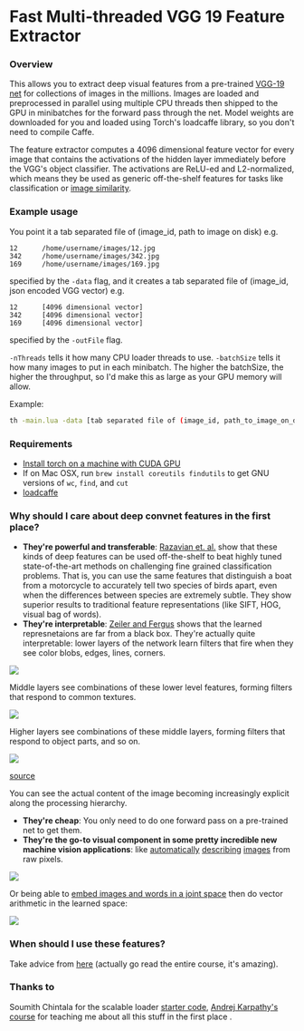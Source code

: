 # Fast Multi-threaded VGG 19 Feature Extractor

### Overview
This allows you to extract deep visual features from a pre-trained [VGG-19 net](http://arxiv.org/abs/1409.1556) for collections of images in the millions. Images are loaded and preprocessed in parallel using multiple CPU threads then shipped to the GPU in minibatches for the forward pass through the net. Model weights are downloaded for you and loaded using Torch's loadcaffe library, so you don't need to compile Caffe.

The feature extractor computes a 4096 dimensional feature vector for every image that contains the activations of the hidden layer immediately before the VGG's object classifier. The activations are ReLU-ed and L2-normalized, which means they be used as generic off-the-shelf features for tasks like classification or [image similarity](http://arxiv.org/abs/1505.07647).

### Example usage
You point it a tab separated file of (image_id, path to image on disk) e.g.
```
12      /home/username/images/12.jpg
342     /home/username/images/342.jpg
169     /home/username/images/169.jpg
```

specified by the ```-data``` flag, and it creates a tab separated file of (image_id, json encoded VGG vector) e.g.
```
12      [4096 dimensional vector]
342     [4096 dimensional vector]
169     [4096 dimensional vector]
```
specified by the ```-outFile``` flag.

```-nThreads``` tells it how many CPU loader threads to use. ```-batchSize``` tells it how many images to put in each minibatch. The higher the batchSize, the higher the throughput, so I'd make this as large as your GPU memory will allow.

Example:
```bash
th -main.lua -data [tab separated file of (image_id, path_to_image_on_disk)] -outFile out_vecs -nThreads 8 -batchSize 128
```

### Requirements
- [Install torch on a machine with CUDA GPU](http://torch.ch/docs/getting-started.html#_)
- If on Mac OSX, run `brew install coreutils findutils` to get GNU versions of `wc`, `find`, and `cut`
- [loadcaffe](https://github.com/szagoruyko/loadcaffe)


### Why should I care about deep convnet features in the first place?
- **They're powerful and transferable**: [Razavian et. al.](http://arxiv.org/pdf/1403.6382v3.pdf) show that these kinds of deep features can be used off-the-shelf to beat highly tuned state-of-the-art methods on challenging fine grained classification problems. That is, you can use the same features that distinguish a boat from a motorcycle to accurately tell two species of birds apart, even when the differences between species are extremely subtle. They show superior results to traditional feature representations (like SIFT, HOG, visual bag of words).
- **They're interpretable**: [Zeiler and Fergus](http://arxiv.org/abs/1311.2901) shows that the learned represnetaions are far from a black box. They're actually quite interpretable: lower layers of the network learn filters that fire when they see color blobs, edges, lines, corners.

![](https://github.com/coreylynch/vgg-19-feature-extractor/blob/master/resources/LowerLayers.png)

Middle layers see combinations of these lower level features, forming filters that respond to common textures. 

![](https://github.com/coreylynch/vgg-19-feature-extractor/blob/master/resources/MiddleLayers.png)

Higher layers see combinations of these middle layers, forming filters that respond to object parts, and so on. 

![](https://github.com/coreylynch/vgg-19-feature-extractor/blob/master/resources/HigherLayers.png)

[source](https://courses.cs.washington.edu/courses/cse590v/14au/cse590v_dec5_DeepVis.pdf)

You can see the actual content of the image becoming increasingly explicit along the processing hierarchy.
- **They're cheap**: You only need to do one forward pass on a pre-trained net to get them.
- **They're the go-to visual component in some pretty incredible new machine vision applications**: like [automatically](http://cs.stanford.edu/people/karpathy/deepimagesent/) [describing](http://arxiv.org/abs/1411.4555) [images](http://arxiv.org/abs/1412.6632) from raw pixels. 

![](https://github.com/coreylynch/vgg-19-feature-extractor/blob/master/resources/captionGeneration.png)

Or being able to [embed images and words in a joint space](http://arxiv.org/abs/1411.2539) then do vector arithmetic in the learned space:

![](https://github.com/coreylynch/vgg-19-feature-extractor/blob/master/resources/multimodalEmbed.png)


### When should I use these features?
Take advice from [here](http://cs231n.github.io/transfer-learning/#tf) (actually go read the entire course, it's amazing).

### Thanks to
Soumith Chintala for the scalable loader [starter code](https://github.com/soumith/imagenet-multiGPU.torch/blob/master/README.md), [Andrej Karpathy's course](http://cs231n.github.io) for teaching me about all this stuff in the first place .
